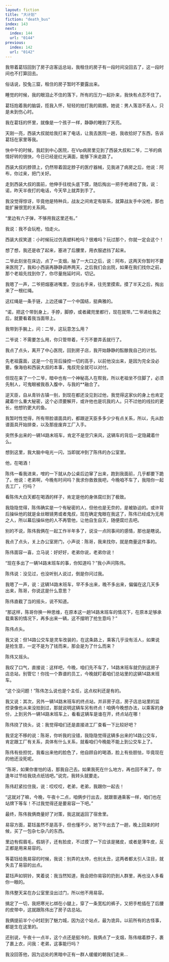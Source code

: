 ```yaml
---
layout: fiction
title: "大计划"
fiction: "death_bus"
index: 143
next:
  index: 144
  url: "0144"
previous:
  index: 142
  url: "0142"
---
```

我带着葛钰回到了房子店客运总站，我租住的房子有一段时间没回去了，这一段时间也不打算回去。

俗话说，狡兔三窟，租住的房子暂时不要露出来。

睡觉的时候，我的眼泪止不住的落下，所有的压力一起扑来，我快有点忍不住了。

葛钰抱着我的脑袋，揽我入怀，轻轻的拍打我的肩膀。她说：男人落泪不丢人，只是未到伤心时。

我在葛钰的怀里，就像是一个孩子一样，静静的睡到了天亮。

天刚一亮，西装大叔就给我打来了电话，让我去医院一趟，我收拾好了东西，告诉葛钰在家里等我。

快中午的时候，我赶到中心医院，在VIp病房里见到了西装大叔和二爷，二爷的病情好转的很快，今日已经是红光满面，能够下床走路了。

西装大叔的脖颈上，仍然带着固定脖子的医疗器械，见我进了病房之后，他说：阿布，你过来，把门关好。

走到西装大叔的面前，他伸手往枕头底下摸，随后掏出一把手枪递给了我，说：诺，昨天半夜打的电话，今天早上就弄到手了。

我没觉得惊讶，毕竟他是特种兵，战友之间肯定有联系，就算战友手中没枪，那也能扩展很宽的关系网。

“里边有六子弹，不够用我这里还有。”

我说：我不会玩枪，怕走火。

西装大叔笑道：小时候玩过仿真塑料枪吗？很难吗？玩过那个，你就一定会这个！

想了想，我还是收了起来，塞进了后腰里，用衣服遮挡了起来。

二爷此刻坐在床边，点了一支烟，抽了一大口之后，说：阿布，这两天你暂时不要来医院了，我和小西装再静静调养两天，之后我们会出院，如果在我们找你之前，那个老祖先找到你了，你尽量拖延时间，切记。

我嗯了一声，二爷把烟塞进嘴里，空出右手来，往兜里摸索。摸了半天之后，掏出来了一根红绳。

这红绳是一条手链，上边还编了一个中国结，挺典雅的。

“诺，把这个带到身上，手脖，脚脖，或者藏兜里都行，现在就带。”二爷递给我之后，就要看着我当面带上。

我带到手腕上，问：二爷，这玩意怎么用？

二爷说：不需要怎么用，你只管带着，千万不要弄丢就行了。

我点了点头，离开了中心医院，回到房子店，我开始静静的酝酿我自己的计划。

先老祖露面，这是一个在背后操控一切的高手，以前他没出来，是因为完全没必要。像海伯和西装大叔的本事，鬼叔完全就可以对付。

但现在来了一个二爷，暗中也有一个神秘高人在帮我，所以老祖坐不住脚了，必须先制人，可鬼眼被我吞入腹中，与我的**融合了。

逆天臣，自从青铃古镇一别，到现在都还没见到过他，我觉得这家伙的身上也肯定藏着什么重大秘密，这个必须要解开，或许他也是坑我的人。只不过他的线拉的更长，他想钓更大的鱼。

我暂时性觉得，所有带脸谱面具的，都跟逆天臣多多少少有点关系，所以，先从脸谱面具开始排查，以及那座废弃工厂入手。

突然多出来的一辆14路末班车，肯定不是空穴来风，这辆车的背后一定隐藏着什么。

想到这里，我大脑中电光一闪，当即就冲到了陈伟的办公室里。

他，在喝酒！

陈伟一看我进来，噌的一下就从办公桌后边窜了出来，跑到我面前，几乎都要下跪了。他说：老弟啊，今晚有时间吗？我求你救救我吧，今晚咱不车了，我陪你一起去工厂，行吗？

看陈伟大白天都在喝酒的样子，肯定是他的身体腐烂到了极致。

我隐隐觉得，陈伟确实是一个有秘密的人，但他也是无奈的，是被胁迫的。或许背后操纵他的就是金丝眼镜男或者鬼叔，现在确定鬼眼在我这了，陈伟已经成为无用之人，所以幕后操纵他的人不再管他，让他自生自灭，随便腐烂去吧。

别的不说，陈伟我俩在一起工作半年多了，说没一点同事间的感情，那也是瞎说。

我点了点头，关上办公室房门，小声说：陈哥，我来找你，就是商量这件事的。

陈伟面容一喜，立马说：好好好，老弟你说，老弟你说！

“现在多出了一辆14路末班车的事，你知道吗？”我小声问陈伟。

陈伟说：没见过，也没听别人说过，倒是你问过我。

我嗯了一声，说：这辆14路末班车，早不多出来，晚不多出来，偏偏在这几天多出来，陈哥，你说这是什么意思？

陈伟直截了当的摇头，说不知道。

“那这样，陈哥你换一种思维，在原本这一趟14路末班车的情况下，在原本足够承载乘客的情况下，再多出来一辆，这不摆明了抢生意吗？”

陈伟点头。

我又说：但14路公交车是灵车改装的，在这条路上，乘客几乎没有活人，如果说是抢生意，一定不是为了钱而来，那会是为了什么而来？

陈伟又摇头。

我叹了口气，直接说：这样吧，今晚，咱们先不车了，14路末班车就仍到这房子店总站，别管它！你找一个靠谱的员工，今晚就盯着咱们总站里的这辆14路末班车。

“这个没问题！”陈伟怎么说也是个主任，这点权利还是有的。

我又说：其次，另外一辆14路末班车的终点站，并非房子店，房子店总站里的监控录像也从来没拍到过，那就说明这辆车另有终点！咱俩今晚想办法，以乘客的身份，上到另外一辆14路末班车上，看看这辆车是谁在开，终点站在哪！

陈伟挠了挠头，说：我觉得咱们还是直接进工厂查看一下比较好吧？

我坚定不移的说：陈哥，你听我的没错，我隐隐觉得这辆多出来的14路公交车，肯定跟工厂有关系，具体有什么关系，就看咱们今晚能不能上到公交车上了。

陈伟有些担忧，我看出来他的脸色了，他自顾自的喝酒，脸上有些胆怯，毕竟现在的他还没死呢。

“陈哥，如果你害怕的话，那我自己去。如果我死在什么地方，再也回不来了。你逢年过节给我烧点纸钱吧。”说完，我转头就要走。

陈伟赶紧拉住我，说：哎哎哎，老弟，老弟，我跟你一起去！

“这就对了嘛，今晚，午夜十二点，咱俩步行出去，就跟普通乘客一样，咱们也在站牌下等车！不过我觉得还是要易容一下吧。”

最终，陈伟我俩商量好了对策，我这就返回了宿舍里。

易容方面，葛钰虽然不是高手，但也懂不少。她下午出去了一趟，晚上回来的时候，买了一包杂七杂八的东西。

里边有假眉毛，假胡子，还有脸皮，不过摸了一下应该是猪皮，或者是薄牛皮，反正都是用来易容的。

等葛钰给我易容的时候，我说：别弄的太帅，也别太丑，这两者都太引人注目，就失去了易容的出点。

葛钰声如铜铃，笑着说：我当然知道，我会把你易容的扔到人群里，再也没人多看你一眼的。

陈伟整天呆在办公室里没出过门，所以他不用易容。

搞定了一切，我把寒光匕绑在小腿上，穿了一条宽松的裤子，又把手枪插在了后腰的皮带中，这就跟陈伟出了房子店总站。

我俩提前半个小时赶到了魅力城，因为这个站点，最为诡异。以前所有的古怪事，都是生在这里的。

还别说，午夜十一点半，这个点还是挺冷的，我俩点了一支烟，陈伟缩着脖子，裹了裹上衣，问我：老弟，这事能行吗？

我没回答他，因为远处的黑暗中正有一群人缓缓的朝我们走来...